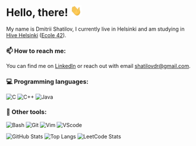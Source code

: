 # Hello, there! <img src="https://github.com/shatilovdr/shatilovdr/blob/main/wave.gif?raw=true" width="30px" height="30px" />

My name is Dmitrii Shatilov, I currently live in Helsinki and am studying in [Hive Helsinki][1.1] ([Ecole 42][1.2]). 

### 📫 How to reach me:
You can find me on [LinkedIn][2.2] or reach out with email shatilovdr@gmail.com.

### 💻 Programming languages: 
![C][3.1] ![C++][3.2] ![Java][3.3]

### 👾 Other tools:
![Bash][3.4] ![Git][3.5] ![Vim][3.6] ![VScode][3.7]


![GitHub Stats][4.1]
![Top Langs][4.2]
![LeetCode Stats][4.3]

<!-- links to social media -->

[1.1]: https://www.hive.fi/en/ (Hive Helsinki site)
[1.2]: https://www.42network.org (42 network site)

<!-- links to my social media accounts -->

[2.1]: https://github.com/shatilovdr 
[2.2]: https://www.linkedin.com/in/shatilovdr/


<!-- Languages and tools logos -->

[3.1]: https://img.shields.io/badge/C-00599C?style=for-the-badge&logo=c&logoColor=white (C)
[3.2]: https://img.shields.io/badge/C%2B%2B-00599C?style=for-the-badge&logo=c%2B%2B&logoColor=white (C++)
[3.3]: https://img.shields.io/badge/Java-ED8B00?style=for-the-badge&logo=openjdk&logoColor=white (Java)
[3.4]: https://img.shields.io/badge/GNU%20Bash-4EAA25?style=for-the-badge&logo=GNU%20Bash&logoColor=white (Bash)
[3.5]: https://img.shields.io/badge/GIT-E44C30?style=for-the-badge&logo=git&logoColor=white (Git)
[3.6]: https://img.shields.io/badge/VIM-%2311AB00.svg?&style=for-the-badge&logo=vim&logoColor=white (Vim)
[3.7]: https://img.shields.io/badge/Visual_Studio_Code-0078D4?style=for-the-badge&logo=visual%20studio%20code&logoColor=white (VScode)

<!-- GitHub statistics -->

[4.1]: https://github-readme-stats.vercel.app/api?username=shatilovdr&theme=catppuccin_mocha (GitHub Stats)
[4.2]: https://github-readme-stats.vercel.app/api/top-langs/?username=shatilovdr&layout=compact&count_private=fals&theme=catppuccin_mocha (GitHub Stats)
[4.3]: https://leetcard.jacoblin.cool/shatilovdr?theme=dark&font=Noto%20Kufi%20Arabic&ext=heatmap (LeetCode Stats)
